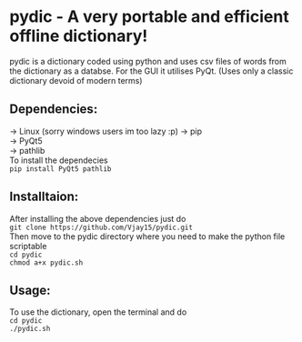 # pydic - A very portable and efficient offline dictionary!
pydic is a dictionary coded using python and uses csv files of words from the dictionary as a databse. For the GUI it utilises PyQt. (Uses only a classic dictionary devoid of modern terms)

## Dependencies:
-> Linux (sorry windows users im too lazy :p)
-> pip\
-> PyQt5\
-> pathlib\
To install the dependecies\
```pip install PyQt5 pathlib```

## Installtaion:
After installing the above dependencies just do\
```git clone https://github.com/Vjay15/pydic.git```\
Then move to the pydic directory where you need to make the python file scriptable\
```cd pydic```\
```chmod a+x pydic.sh```

## Usage:
To use the dictionary, open the terminal and do\
```cd pydic```\
```./pydic.sh```
